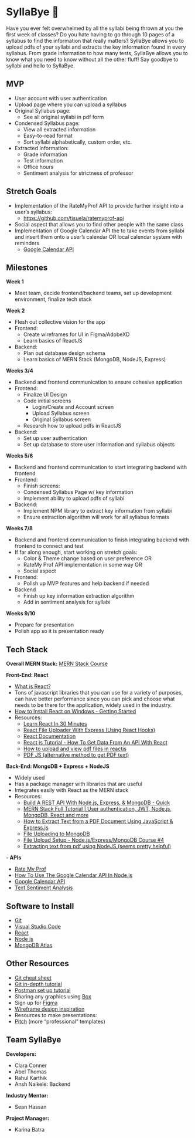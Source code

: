 #  SyllaBye 📝
Have you ever felt overwhelmed by all the syllabi being thrown at you the first week of classes? Do you hate having to go through 10 pages of a syllabus to find the information that really matters? SyllaBye allows you to upload pdfs of your syllabi and extracts the key information found in every syllabus. From grade information to how many tests, SyllaBye allows you to know what you need to know without all the other fluff! Say goodbye to syllabi and hello to SyllaBye.

## MVP

 - User account with user authentication
 - Upload page where you can upload a syllabus
 - Original Syllabus page:
	 - See all original syllabi in pdf form
- Condensed Syllabus page:
	- View all extracted information
	- Easy-to-read format
	- Sort syllabi alphabetically, custom order, etc.
- Extracted Information:
	- Grade information
	- Test information
	- Office hours
	- Sentiment analysis for strictness of professor

## Stretch Goals
-   Implementation of the RateMyProf API to provide further insight into a user’s syllabus:
	- https://github.com/tisuela/ratemyprof-api
-   Social aspect that allows you to find other people with the same class
-   Implementation of Google Calendar API the to take events from syllabi and insert them onto a user’s calendar OR local calendar system with reminders
	- [Google Calendar API](https://developers.google.com/calendar/api/guides/overview) 

## Milestones
 **Week 1**
- Meet team, decide frontend/backend teams, set up development environment, finalize tech stack

**Week 2**
- Flesh out collective vision for the app
- Frontend:
	-	Create wireframes for UI in Figma/AdobeXD
	-	Learn basics of ReactJS
- Backend:
	- Plan out database design schema
	- Learn basics of MERN Stack (MongoDB, NodeJS, Express)

**Weeks 3/4**
- Backend and frontend communication to ensure cohesive application
- Frontend: 
	- Finalize UI Design
	- Code initial screens
		- Login/Create and Account screen
		- Upload Syllabus screen
		- Original Syllabus screen
	- Research how to upload pdfs in ReactJS
- Backend:
	- Set up user authentication
	- Set up database to store user information and syllabus objects
    

**Weeks 5/6**
- Backend and frontend communication to start integrating backend with frontend
- Frontend: 
	- Finish screens:
	- Condensed Syllabus Page w/ key information
	- Implement ability to upload pdfs of syllabi
- Backend:
	- Implement NPM library to extract key information from syllabi
	- Ensure extraction algorithm will work for all syllabus formats
    

**Weeks 7/8**
- Backend and frontend communication to finish integrating backend with frontend to connect and test
- If far along enough, start working on stretch goals:
	- Color & Theme change based on user preference OR
	- RateMy Prof API implementation in some way OR
	- Social aspect
 - Frontend:
	- Polish up MVP features and help backend if needed
- Backend
	- Finish up key information extraction algorithm
	- Add in sentiment analysis for syllabi
    
**Weeks 9/10**
- Prepare for presentation
- Polish app so it is presentation ready




## Tech Stack

**Overall MERN Stack:** [MERN Stack Course](https://www.youtube.com/watch?v=mrHNSanmqQ4&t=0s)


**Front-End: React**
- [What is React?](https://www.youtube.com/watch?v=Tn6-PIqc4UM)
-   Tons of javascript libraries that you can use for a variety of purposes, can have better performance since you can pick and choose what needs to be there for the application, widely used in the industry.
-   [How to Install React on Windows - Getting Started](https://www.youtube.com/watch?v=IbWXHfz91_Y)
-   Resources:
	-   [Learn React In 30 Minutes](https://www.youtube.com/watch?v=hQAHSlTtcmY)
	-   [React File Uploader With Express (Using React Hooks)](https://www.youtube.com/watch?v=b6Oe2puTdMQ)
	-   [React Documentation](https://reactjs.org/)
	-   [React js Tutorial - How To Get Data From An API With React](https://www.youtube.com/watch?v=hzLDsxPGctY)
	-   [How to upload and view pdf files in reactjs](https://www.youtube.com/watch?v=v-PoG1X8jig)
	-   [PDF JS (alternative method to get PDF text)](https://mozilla.github.io/pdf.js/examples/#hello-world-using-base64-encoded-pdf)
    
**Back-End: MongoDB + Express + NodeJS**
-   Widely used
-   Has a package manager with libraries that are useful
-   Integrates easily with React as the MERN stack
-   Resources:
	-   [Build A REST API With Node.js, Express, & MongoDB - Quick](https://www.youtube.com/watch?v=fgTGADljAeg&t=181s)
	-   [MERN Stack Full Tutorial | User authentication, JWT, Node.js, MongoDB, React and more](https://www.youtube.com/watch?v=Ejg7es3ba2k)
	-   [How to Extract Text from a PDF Document Using JavaScript & Express.js](https://www.youtube.com/watch?v=enfZAaTRTKU)
	-   [File Uploading to MongoDB](https://www.freecodecamp.org/news/gridfs-making-file-uploading-to-mongodb/)
	-   [File Upload Setup - Node.js/Express/MongoDB Course #4](https://www.youtube.com/watch?v=Xm5MzWvklbI)
	-   [Extracting text from pdf using NodeJS (seems pretty helpful)](https://hippreacher.hashnode.dev/how-to-extract-text-content-from-pdf-using-nodejs-5-easy-steps)
    

**-   APIs**
-   [Rate My Prof](https://github.com/tisuela/ratemyprof-api)
-   [How To Use The Google Calendar API In Node.js](https://www.youtube.com/watch?v=zrLf4KMs71E)
-   [Google Calendar API](https://developers.google.com/calendar/api/guides/overview)
-   [Text Sentiment Analysis](https://medium.com/@RapidAPI/how-to-create-a-text-sentiment-analysis-app-using-react-eaf1de68860b)

## Software to Install
-   [Git](https://git-scm.com/downloads)
-   [Visual Studio Code](https://code.visualstudio.com/)
-   [React](https://reactjs.org/docs/create-a-new-react-app.html)
-   [Node js](https://nodejs.org/en/)
-   [MongoDB Atlas](https://www.mongodb.com/try/download/community)

## Other Resources
-   [Git cheat sheet](https://education.github.com/git-cheat-sheet-education.pdf)
-   [Git in-depth tutorial](https://youtu.be/RGOj5yH7evk)
-   [Postman set up tutorial](https://youtu.be/3eHJkcA8mTs)    
-   Sharing any graphics using [Box](https://utdallas.account.box.com/login)  
-   Sign up for [Figma](https://www.figma.com/signup)  
-   [Wireframe design inspiration](https://dribbble.com/shots/popular/web-design)  
-   Resources to make presentations:
-   [Pitch](https://pitch.com/) (more “professional” templates)

## Team SyllaBye
**Developers:**
- Clara Conner
- Abel Thomas
- Rahul Karthik
- Ansh Naikele: Backend

**Industry Mentor:**
- Sean Hassan

**Project Manager:**
- Karina Batra
